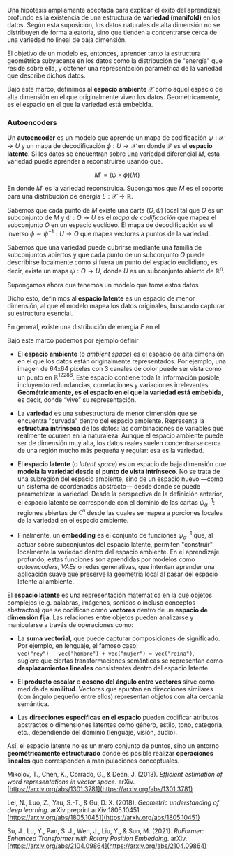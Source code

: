 
Una hipótesis ampliamente aceptada para explicar el éxito del aprendizaje profundo es la existencia de una estructura de **variedad (manifold)** en los datos. Según esta suposición, los datos naturales de alta dimensión no se distribuyen de forma aleatoria, sino que tienden a concentrarse cerca de una variedad no lineal de baja dimensión.

El objetivo de un modelo es, entonces, aprender tanto la estructura geométrica subyacente en los datos como la distribución de "energía" que reside sobre ella, y obtener una representación paramétrica de la variedad que describe dichos datos.

Bajo este marco, definimos al **espacio ambiente** $\mathcal{X}$ como aquel espacio de alta dimensión en el que originalmente viven los datos. Geométricamente, es el espacio en el que la variedad está embebida.

### Autoencoders

Un **autoencoder** es un modelo que aprende un mapa de codificación $\psi: \mathcal{X}  \rightarrow U$ y un mapa de decodificación $\phi: U \rightarrow \mathcal{X}$ en donde $\mathcal{F}$ es el **espacio latente**.  Si los datos se encuentran sobre una variedad diferencial $M$, esta variedad puede aprender a reconstruirse usando que.

$$
M' = (\psi \circ \phi)(M)
$$

En donde $M'$ es la variedad reconstruida. Supongamos que $M$ es el soporte para una distribución de energía $E: \mathcal{X} \rightarrow \mathbb{R}$. 

Sabemos que cada punto de $M$ existe una carta $(O, \psi)$ local tal que $O$ es un subconjunto de $M$ y $\psi: O \rightarrow U$ es el *mapa de codificación* que mapea el subconjunto $O$ en un espacio euclídeo. El mapa de decodificación es el inverso $\phi \sim \psi^{-1}: U \rightarrow O$ que mapea vectores a puntos de la variedad. 











Sabemos que una variedad puede cubrirse mediante una familia de subconjuntos abiertos y que cada punto de un subconjunto $O$ puede describirse localmente como si fuera un punto del espacio euclidiano, es decir, existe un mapa $\psi: O \rightarrow U$, donde $U$ es un subconjunto abierto de $\mathbb{R}^n$.










Supongamos ahora que tenemos un modelo que toma estos datos 


Dicho esto, definimos al **espacio latente** es un espacio de menor dimensión, al que el modelo mapea los datos originales, buscando capturar su estructura esencial. 




En general, existe una distribución de energía $E$ en el

Bajo este marco podemos por ejemplo definir 





- El **espacio ambiente** (o _ambient space_) es el espacio de alta dimensión en el que los datos están originalmente representados. Por ejemplo, una imagen de 64x64 píxeles con 3 canales de color puede ser vista como un punto en $\mathbb{R}^{12288}$. Este espacio contiene toda la información posible, incluyendo redundancias, correlaciones y variaciones irrelevantes. **Geométricamente, es el espacio en el que la variedad está embebida**, es decir, donde “vive” su representación.
    
- La **variedad** es una subestructura de menor dimensión que se encuentra "curvada" dentro del espacio ambiente. Representa la **estructura intrínseca** de los datos: las combinaciones de variables que realmente ocurren en la naturaleza. Aunque el espacio ambiente puede ser de dimensión muy alta, los datos reales suelen concentrarse cerca de una región mucho más pequeña y regular: esa es la variedad.
    
- El **espacio latente** (o _latent space_) es un espacio de baja dimensión que **modela la variedad desde el punto de vista intrínseco**. No se trata de una subregión del espacio ambiente, sino de un espacio nuevo —como un sistema de coordenadas abstracto— desde donde se puede parametrizar la variedad. Desde la perspectiva de la definición anterior, el espacio latente se corresponde con el dominio de las cartas $\psi_{\alpha}^{-1}$: regiones abiertas de $\mathbb{C}^n$ desde las cuales se mapea a porciones locales de la variedad en el espacio ambiente.
    
- Finalmente, un **embedding** es el conjunto de funciones $\psi_{\alpha}^{-1}$ que, al actuar sobre subconjuntos del espacio latente, permiten "construir" localmente la variedad dentro del espacio ambiente. En el aprendizaje profundo, estas funciones son aprendidas por modelos como _autoencoders_, _VAEs_ o redes generativas, que intentan aprender una aplicación suave que preserve la geometría local al pasar del espacio latente al ambiente.


El **espacio latente** es una representación matemática en la que objetos complejos (e.g. palabras, imágenes, sonidos o incluso conceptos abstractos) que se codifican como **vectores** dentro de un **espacio de dimensión fija**.  Las relaciones entre objetos pueden analizarse y manipularse a través de operaciones como:

- La **suma vectorial**, que puede capturar composiciones de significado. Por ejemplo, en lenguaje, el famoso caso:  
    `vec("rey") - vec("hombre") + vec("mujer") ≈ vec("reina")`,  
    sugiere que ciertas transformaciones semánticas se representan como **desplazamientos lineales** consistentes dentro del espacio latente.
    
- El **producto escalar** o **coseno del ángulo entre vectores** sirve como medida de **similitud**. Vectores que apuntan en direcciones similares (con ángulo pequeño entre ellos) representan objetos con alta cercanía semántica.
    
- Las **direcciones específicas en el espacio** pueden codificar atributos abstractos o dimensiones latentes como género, estilo, tono, categoría, etc., dependiendo del dominio (lenguaje, visión, audio).

Así, el espacio latente no es un mero conjunto de puntos, sino un entorno **geométricamente estructurado** donde es posible realizar **operaciones lineales** que corresponden a manipulaciones conceptuales.





Mikolov, T., Chen, K., Corrado, G., & Dean, J. (2013). _Efficient estimation of word representations in vector space_. arXiv. [https://arxiv.org/abs/1301.3781](https://arxiv.org/abs/1301.3781)

Lei, N., Luo, Z., Yau, S.-T., & Gu, D. X. (2018). _Geometric understanding of deep learning_. arXiv preprint arXiv:1805.10451. [https://arxiv.org/abs/1805.10451](https://arxiv.org/abs/1805.10451)

Su, J., Lu, Y., Pan, S. J., Wen, J., Liu, Y., & Sun, M. (2021). _RoFormer: Enhanced Transformer with Rotary Position Embedding_. arXiv. [https://arxiv.org/abs/2104.09864](https://arxiv.org/abs/2104.09864)